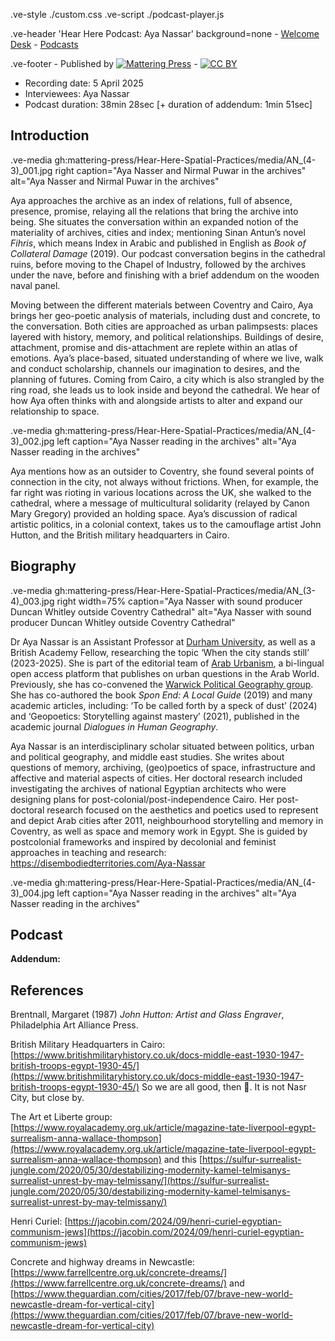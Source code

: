 .ve-style ./custom.css
.ve-script ./podcast-player.js

.ve-header 'Hear Here Podcast: Aya Nassar' background=none
    - [Welcome Desk](/)
    - [Podcasts](/essays/podcasts.md)

.ve-footer
    - Published by [![Mattering Press](https://www.matteringpress.org/wp-content/themes/matteringpress/img/mattering-press.png)](https://www.matteringpress.org/)
    - [![CC BY](https://licensebuttons.net/l/by/4.0/88x31.png)](https://creativecommons.org/licenses/by/4.0/)

- Recording date: 5 April 2025
- Interviewees: Aya Nassar
- Podcast duration: 38min 28sec [+ duration of addendum: 1min 51sec]

## Introduction

.ve-media gh:mattering-press/Hear-Here-Spatial-Practices/media/AN_(4-3)_001.jpg right caption="Aya Nasser and Nirmal Puwar in the archives" alt="Aya Nasser and Nirmal Puwar in the archives"

Aya approaches the archive as an index of relations, full of absence, presence, promise, relaying all the relations that bring the archive into being. She situates the conversation within an expanded notion of the materiality of archives, cities and index; mentioning Sinan Antun’s novel _Fihris_, which means Index in Arabic and published in English as _Book of Collateral Damage_ (2019). Our podcast conversation begins in the cathedral ruins, before moving to the Chapel of Industry, followed by the archives under the nave, before and finishing with a brief addendum on the wooden naval panel.

Moving between the different materials between Coventry and Cairo, Aya brings her geo-poetic analysis of materials, including dust and concrete, to the conversation. Both cities are approached as urban palimpsests: places layered with history, memory, and political relationships. Buildings of desire, attachment, promise and dis-attachment are replete within an atlas of emotions. Aya’s place-based, situated understanding of where we live, walk and conduct scholarship, channels our imagination to desires, and the planning of futures. Coming from Cairo, a city which is also strangled by the ring road, she leads us to look inside and beyond the cathedral. We hear of how Aya often thinks with and alongside artists to alter and expand our relationship to space.

.ve-media gh:mattering-press/Hear-Here-Spatial-Practices/media/AN_(4-3)_002.jpg left caption="Aya Nasser reading in the archives" alt="Aya Nasser reading in the archives"

Aya mentions how as an outsider to Coventry, she found several points of connection in the city, not always without frictions. When, for example, the far right was rioting in various locations across the UK, she walked to the cathedral, where a message of multicultural solidarity (relayed by Canon Mary Gregory) provided an holding space. Aya’s discussion of radical artistic politics, in a colonial context, takes us to the camouflage artist John Hutton, and the British military headquarters in Cairo.

## Biography

.ve-media gh:mattering-press/Hear-Here-Spatial-Practices/media/AN_(3-4)_003.jpg right width=75% caption="Aya Nasser with sound producer Duncan Whitley outside Coventry Cathedral" alt="Aya Nasser with sound producer Duncan Whitley outside Coventry Cathedral"

Dr Aya Nassar is an Assistant Professor at [Durham University](https://www.durham.ac.uk/staff/aya-m-nassar/), as well as a British Academy Fellow, researching the topic ‘When the city stands still’ (2023-2025). She is part of the editorial team of [Arab Urbanism](https://www.araburbanism.com/), a bi-lingual open access platform that publishes on urban questions in the Arab World. Previously, she has co-convened the [Warwick Political Geography group](https://warwick.ac.uk/fac/soc/pais/currentstudents/postgraduatephd/funding/resources/politicalgeography/). She has co-authored the book _Spon End: A Local Guide_ (2019) and many academic articles, including: ‘To be called forth by a speck of dust’ (2024) and ‘Geopoetics: Storytelling against mastery’ (2021), published in the academic journal _Dialogues in Human Geography_.

Aya Nassar is an interdisciplinary scholar situated between politics, urban and political geography, and middle east studies. She writes about questions of memory, archiving, (geo)poetics of space, infrastructure and affective and material aspects of cities. Her doctoral research included investigating the archives of national Egyptian architects who were designing plans for post-colonial/post-independence Cairo. Her post-doctoral research focused on the aesthetics and poetics used to represent and depict Arab cities after 2011, neighbourhood storytelling and memory in Coventry, as well as space and memory work in Egypt. She is guided by postcolonial frameworks and inspired by decolonial and feminist approaches in teaching and research: <https://disembodiedterritories.com/Aya-Nassar>

.ve-media gh:mattering-press/Hear-Here-Spatial-Practices/media/AN_(4-3)_004.jpg left caption="Aya Nasser reading in the archives" alt="Aya Nasser reading in the archives"

## Podcast

<audio class="podcast-player">
  <source src="https://github.com/mattering-press/Hear-Here-Spatial-Practices/raw/refs/heads/main/media/POD%2305_Aya%20Nassar_-16LUFs_FINALCUT.mp3" type="audio/mp3">
    <!-- fallback -->
    Your browser doesn't support HTML5 audio. Here is a <a href="https://github.com/mattering-press/Hear-Here-Spatial-Practices/raw/refs/heads/main/media/POD%2305_Aya%20Nassar_-16LUFs_FINALCUT.mp3">link to download the audio</a> instead.
</audio>

**Addendum:**

<audio class="podcast-player">
  <source src="https://github.com/mattering-press/Hear-Here-Spatial-Practices/raw/refs/heads/main/media/POD%2305_Aya%20Nassar - Addendum_01.mp3" type="audio/mp3">
    <!-- fallback -->
    Your browser doesn't support HTML5 audio. Here is a <a href="https://github.com/mattering-press/Hear-Here-Spatial-Practices/raw/refs/heads/main/media/POD%2305_Aya%20Nassar - Addendum_01.mp3">link to download the audio</a> instead.
</audio>

## References

Brentnall, Margaret (1987) _John Hutton: Artist and Glass Engraver_, Philadelphia Art Alliance Press.

British Military Headquarters in Cairo: [https://www.britishmilitaryhistory.co.uk/docs-middle-east-1930-1947-british-troops-egypt-1930-45/](https://www.britishmilitaryhistory.co.uk/docs-middle-east-1930-1947-british-troops-egypt-1930-45/) So we are all good, then 🙂. It is not Nasr City, but close by.

The Art et Liberte group: [https://www.royalacademy.org.uk/article/magazine-tate-liverpool-egypt-surrealism-anna-wallace-thompson](https://www.royalacademy.org.uk/article/magazine-tate-liverpool-egypt-surrealism-anna-wallace-thompson) and this [https://sulfur-surrealist-jungle.com/2020/05/30/destabilizing-modernity-kamel-telmisanys-surrealist-unrest-by-may-telmissany/](https://sulfur-surrealist-jungle.com/2020/05/30/destabilizing-modernity-kamel-telmisanys-surrealist-unrest-by-may-telmissany/)

Henri Curiel: [https://jacobin.com/2024/09/henri-curiel-egyptian-communism-jews](https://jacobin.com/2024/09/henri-curiel-egyptian-communism-jews)

Concrete and highway  dreams in Newcastle: [https://www.farrellcentre.org.uk/concrete-dreams/](https://www.farrellcentre.org.uk/concrete-dreams/) and [https://www.theguardian.com/cities/2017/feb/07/brave-new-world-newcastle-dream-for-vertical-city](https://www.theguardian.com/cities/2017/feb/07/brave-new-world-newcastle-dream-for-vertical-city)